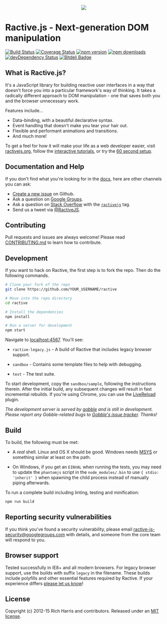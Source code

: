 <p align="center"><img src ="https://avatars1.githubusercontent.com/u/4751469?v=3&s=100"></p>

# Ractive.js - Next-generation DOM manipulation
[![Build Status](https://img.shields.io/travis/ractivejs/ractive/dev.svg?style=flat-square)](https://travis-ci.org/ractivejs/ractive) [![Coverage Status](https://img.shields.io/coveralls/ractivejs/ractive/dev.svg?style=flat-square)](https://coveralls.io/github/ractivejs/ractive?branch=dev) [![npm version](https://img.shields.io/npm/v/ractive.svg?style=flat-square)](https://www.npmjs.com/package/ractive) [![npm downloads](https://img.shields.io/npm/dm/ractive.svg?style=flat-square)](https://www.npmjs.com/package/ractive) [![devDependency Status](https://david-dm.org/RactiveJS/Ractive/dev-status.png)](https://david-dm.org/RactiveJS/Ractive#info=devDependencies) [![Bitdeli Badge](https://d2weczhvl823v0.cloudfront.net/RactiveJS/ractive/trend.png)](https://bitdeli.com/free "Bitdeli Badge")
 

## What is Ractive.js?

It's a JavaScript library for building reactive user interfaces in a way that doesn't force you into a particular framework's way of thinking. It takes a radically different approach to DOM manipulation - one that saves both you and the browser unnecessary work.

Features include...

- Data-binding, with a beautiful declarative syntax.
- Event handling that doesn't make you tear your hair out.
- Flexible and performant animations and transitions.
- And much more!

To get a feel for how it will make your life as a web developer easier, visit [ractivejs.org](http://ractivejs.org), follow the [interactive tutorials](http://learn.ractivejs.org), or try the [60 second setup](http://ractivejs.org/60-second-setup).


## Documentation and Help

If you don't find what you're looking for in the [docs](http://docs.ractivejs.org), here are other channels you can ask:

- [Create a new issue](https://github.com/ractivejs/ractive/issues/new) on Github.
- Ask a question on [Google Groups](https://groups.google.com/forum/#!forum/ractive-js).
- Ask a question on [Stack Overflow](https://stackoverflow.com/questions/ask) with the [`ractivejs`](http://stackoverflow.com/questions/tagged/ractivejs) tag.
- Send us a tweet via [@RactiveJS](http://twitter.com/RactiveJS).


## Contributing

Pull requests and issues are always welcome! Please read [CONTRIBUTING.md](.github/CONTRIBUTING.md) to learn how to contribute.


## Development

If you want to hack on Ractive, the first step is to fork the repo. Then do the following commands.

```bash
# Clone your fork of the repo
git clone https://github.com/YOUR_USERNAME/ractive

# Move into the repo directory
cd ractive

# Install the dependencies
npm install

# Run a server for development
npm start
```

Navigate to [localhost:4567](http://localhost:4567). You'll see:

- `ractive-legacy.js` - A build of Ractive that includes legacy browser support.

- `sandbox` - Contains some template files to help with debugging.

- `test` - The test suite.

To start development, copy the `sandbox/sample`, following the instructions therein. After the initial build, any subsequent changes will result in fast incremental rebuilds. If you're using Chrome, you can use the [LiveReload](https://chrome.google.com/webstore/detail/livereload/jnihajbhpnppcggbcgedagnkighmdlei) plugin.

*The development server is served by [gobble](https://github.com/gobblejs/gobble) and is still in development. Please report any Gobble-related bugs to [Gobble's issue tracker](https://github.com/gobblejs/gobble/issues). Thanks!*


## Build

To build, the following must be met:

- A *real* shell. Linux and OS X should be good. Windows needs [MSYS](http://www.mingw.org/wiki/msys) or something similar at least on the path.

- On Windows, if you get an `EINVAL` when running the tests, you may need to update the `phantomjs` script in the `node_modules/.bin` to use `{ stdio: 'inherit' }` when spawning the child process instead of manually piping afterwards.

To run a complete build including linting, testing and minification:

```bash
npm run build
```


## Reporting security vulnerabilities

If you think you've found a security vulnerability, please email [ractive-js-security@googlegroups.com](mailto:ractive-js-security@googlegroups.com) with details, and someone from the core team will respond to you.


## Browser support

Tested successfully in IE8+ and all modern browsers. For legacy browser support, use the builds with suffix `legacy` in the filename. These builds include polyfills and other essential features required by Ractive. If your experience differs [please let us know](https://github.com/ractivejs/ractive/issues/new)!


## License

Copyright (c) 2012-15 Rich Harris and contributors. Released under an [MIT license](LICENSE.md).

